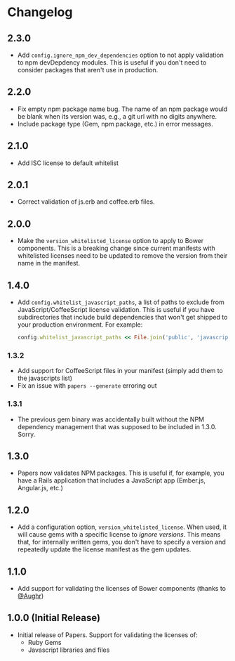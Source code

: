 # Changelog

## 2.3.0
* Add `config.ignore_npm_dev_dependencies` option to not apply validation to npm devDepdency modules. This is useful if you don't need to consider packages that aren't use in production.

## 2.2.0

* Fix empty npm package name bug. The name of an npm package would be blank when its version was,
  e.g., a git url with no digits anywhere.
* Include package type (Gem, npm package, etc.) in error messages.

## 2.1.0

* Add ISC license to default whitelist

## 2.0.1

* Correct validation of js.erb and coffee.erb files.

## 2.0.0

* Make the `version_whitelisted_license` option to apply to Bower components.
  This is a breaking change since current manifests with whitelisted licenses
  need to be updated to remove the version from their name in the manifest.

## 1.4.0

* Add `config.whitelist_javascript_paths`, a list of paths to exclude from
  JavaScript/CoffeeScript license validation. This is useful if you have
  subdirectories that include build dependencies that won't get shipped to your
  production environment. For example:

  ```ruby
  config.whitelist_javascript_paths << File.join('public', 'javascripts', 'node_modules')
  ```

### 1.3.2

* Add support for CoffeeScript files in your manifest (simply add them to the javascripts list)
* Fix an issue with `papers --generate` erroring out

### 1.3.1

* The previous gem binary was accidentally built without the NPM dependency
  management that was supposed to be included in 1.3.0. Sorry.

## 1.3.0

* Papers now validates NPM packages. This is useful if, for example, you have a
  Rails application that includes a JavaScript app (Ember.js, Angular.js, etc.)

## 1.2.0

* Add a configuration option, `version_whitelisted_license`. When used, it will
  cause gems with a specific license to _ignore versions_. This means that, for
  internally written gems, you don't have to specify a version and repeatedly
  update the license manifest as the gem updates.

## 1.1.0

* Add support for validating the licenses of Bower components (thanks to [@Aughr](https://github.com/aughr))

## 1.0.0 (Initial Release)

* Initial release of Papers. Support for validating the licenses of:
  * Ruby Gems
  * Javascript libraries and files
